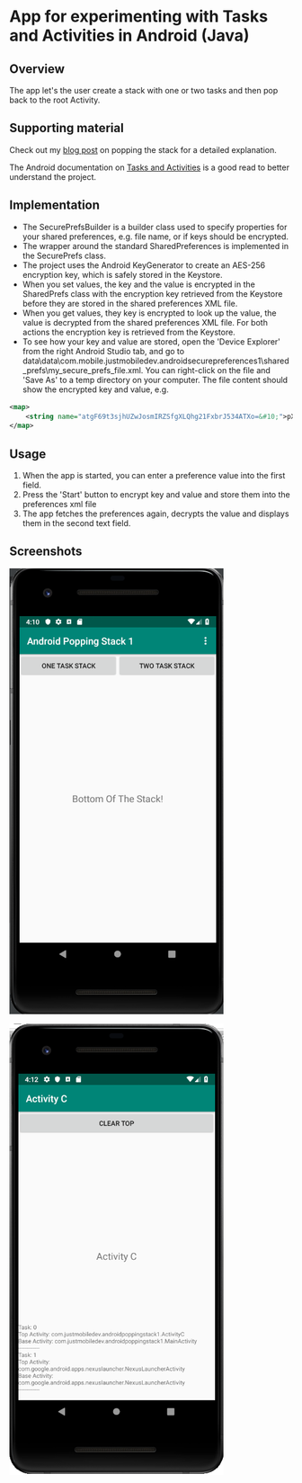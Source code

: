 # App for experimenting with Tasks and Activities in Android (Java)
## Overview

The app let's the user create a stack with one or two tasks and then pop back to the root Activity.



## Supporting material
Check out my [blog post](http://justmobiledev.com/popping-the-stack-in-android/) on popping the stack for a detailed explanation.

The Android documentation on [Tasks and Activities](https://developer.android.com/guide/components/activities/tasks-and-back-stack) is a good read to better understand the project.

## Implementation
* The SecurePrefsBuilder is a builder class used to specify properties for your shared preferences, e.g. file name, or if keys should be encrypted.
* The wrapper around the standard SharedPreferences is implemented in the SecurePrefs class.
* The project uses the Android KeyGenerator to create an AES-256 encryption key, which is safely stored in the Keystore.
* When you set values, the key and the value is encrypted in the SharedPrefs class with the encryption key retrieved from the Keystore before they are stored in the shared preferences XML file.
* When you get values, they key is encrypted to look up the value, the value is decrypted from the shared preferences XML file. For both actions the encryption key is retrieved from the Keystore.
* To see how your key and value are stored, open the 'Device Explorer' from the right Android Studio tab, and go to data\data\com.mobile.justmobiledev.androidsecurepreferences1\shared_prefs\my_secure_prefs_file.xml.
You can right-click on the file and 'Save As' to a temp directory on your computer. The file content should show the encrypted key and value, e.g.

```xml
<map>
    <string name="atgF69t3sjhUZwJosmIRZSfgXLQhg21FxbrJ534ATXo=&#10;">pXJ7qfFftbUlMozjOidT6EBXwX4l5go2XE3mo/DVrxw=&#10;    </string>
</map>
```

## Usage
1. When the app is started, you can enter a preference value into the first field.
2. Press the 'Start' button to encrypt key and value and store them into the preferences xml file
3. The app fetches the preferences again, decrypts the value and displays them in the second text field.

## Screenshots
![Popping the stack](screenshots/android-popping-the-stack-1.png?raw=true "Popping the stack")

![Popping the stack](screenshots/android-popping-the-stack-2.png?raw=true "Popping the stack")
